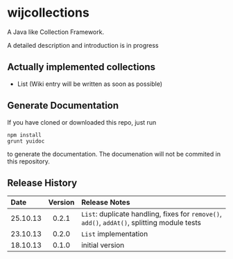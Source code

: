# wijcollections #

A Java like Collection Framework.

A detailed description and introduction is in progress

## Actually implemented collections ##
* List (Wiki entry will be written as soon as possible)

## Generate Documentation ##
If you have cloned or downloaded this repo, just run
```
npm install
grunt yuidoc
```
to generate the documentation. The documenation will not be commited in this repository.

## Release History
Date | Version | Release Notes
:------------|:-------:|:-----
25.10.13 | 0.2.1 | ```List```: duplicate handling, fixes for ```remove()```, ```add()```, ```addAt()```, splitting module tests
23.10.13 | 0.2.0 | ```List``` implementation
18.10.13 | 0.1.0 | initial version
